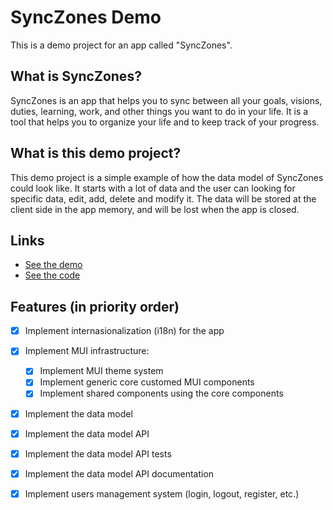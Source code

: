 # SyncZones Demo

This is a demo project for an app called "SyncZones". 

## What is SyncZones?

SyncZones is an app that helps you to sync between all your goals, visions, duties, learning, work, and other things you want to do in your life. It is a tool that helps you to organize your life and to keep track of your progress.

## What is this demo project?

This demo project is a simple example of how the data model of SyncZones could look like. It starts with a lot of data and the user can looking for specific data, edit, add, delete and modify it. The data will be stored at the client side in the app memory, and will be lost when the app is closed.

## Links

- [See the demo](https://synczones-demo-project.vercel.app/)
- [See the code](https://github.com/IradDoron/synczones-demo-project)

## Features (in priority order)

- [x] Implement internasionalization (i18n) for the app
- [x] Implement MUI infrastructure:
    - [x] Implement MUI theme system
    - [x] Implement generic core customed MUI components
    - [x] Implement shared components using the core components
- [x] Implement the data model
- [x] Implement the data model API
- [x] Implement the data model API tests
- [x] Implement the data model API documentation
- [x] Implement users management system (login, logout, register, etc.)


